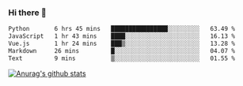 ### Hi there 👋



<!--
**webB1an/webB1an** is a ✨ _special_ ✨ repository because its `README.md` (this file) appears on your GitHub profile.

Here are some ideas to get you started:

- 🔭 I’m currently working on ...
- 🌱 I’m currently learning ...
- 👯 I’m looking to collaborate on ...
- 🤔 I’m looking for help with ...
- 💬 Ask me about ...
- 📫 How to reach me: ...
- 😄 Pronouns: ...
- ⚡ Fun fact: ...
-->

<!--START_SECTION:waka-->

```txt
Python       6 hrs 45 mins   ████████████████░░░░░░░░░   63.49 %
JavaScript   1 hr 43 mins    ████░░░░░░░░░░░░░░░░░░░░░   16.13 %
Vue.js       1 hr 24 mins    ███▒░░░░░░░░░░░░░░░░░░░░░   13.28 %
Markdown     26 mins         █░░░░░░░░░░░░░░░░░░░░░░░░   04.07 %
Text         9 mins          ▒░░░░░░░░░░░░░░░░░░░░░░░░   01.55 %
```

<!--END_SECTION:waka-->


[![Anurag's github stats](https://github-readme-stats.vercel.app/api?username=webB1an&show_icons=true&theme=radical)](https://github.com/anuraghazra/github-readme-stats)

